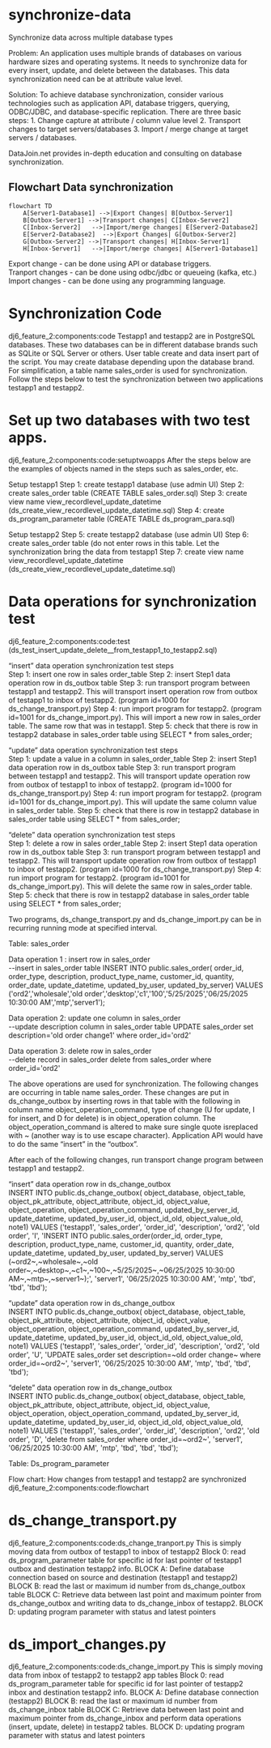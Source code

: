 # synchronize-data
 Synchronize data across multiple database types  

Problem: An application uses multiple brands of databases on various hardware sizes and operating systems. It needs to synchronize data for every insert, update, and delete between the databases. This data synchronization need can be at attribute value level.  

Solution: To achieve database synchronization, consider various technologies such as application API, database triggers, querying, ODBC/JDBC, and database-specific replication. There are three basic steps: 1. Change capture at attribute / column value level  2. Transport changes to target servers/databases 3. Import / merge change at target servers / databases.  

DataJoin.net provides in-depth education and consulting on database synchronization.  

## Flowchart  Data synchronization  
```mermaid  
flowchart TD  
    A[Server1-Database1] -->|Export Changes| B[Outbox-Server1]  
    B[Outbox-Server1] -->|Transport changes| C[Inbox-Server2]  
    C[Inbox-Server2]   -->|Import/merge changes| E[Server2-Database2] 
    E[Server2-Database2]  -->|Export Changes| G[Outbox-Server2]  
    G[Outbox-Server2] -->|Transport changes| H[Inbox-Server1]  
    H[Inbox-Server1]   -->|Import/merge changes| A[Server1-Database1] 
```  

Export change - can be done using API or database triggers.  
Tranport changes - can be done using odbc/jdbc or queueing (kafka, etc.)
Import changes - can be done using any programming language.


# Synchronization Code  
dj6_feature_2:components:code
Testapp1 and testapp2 are in PostgreSQL databases. These two databases can be in different database brands such as SQLite or SQL Server or others. 
User table create and data insert part of the script. You may create database depending upon the database brand.  For simplification, a table name sales_order is used for synchronization. 
Follow the steps below to test the synchronization between two applications testapp1 and testapp2.

# Set up two databases with two test apps.  
dj6_feature_2:components:code:setuptwoapps
After the steps below are the examples of objects named in the steps such as sales_order, etc.

Setup testapp1
Step 1: create testapp1 database (use admin UI)
Step 2: create sales_order table (CREATE TABLE sales_order.sql)
Step 3: create view name view_recordlevel_update_datetime (ds_create_view_recordlevel_update_datetime.sql)
Step 4: create ds_program_parameter table (CREATE TABLE  ds_program_para.sql)

Setup testapp2
Step 5: create testapp2 database (use admin UI)
Step 6: create sales_order table (do not enter rows in this table. Let the synchronization bring the data from testapp1
Step 7: create view name view_recordlevel_update_datetime  (ds_create_view_recordlevel_update_datetime.sql)

# Data operations for synchronization test  
dj6_feature_2:components:code:test  
(ds_test_insert_update_delete__from_testapp1_to_testapp2.sql)  

“insert” data operation synchronization test steps  
Step 1: insert one row in sales order_table
Step 2: insert Step1 data operation row in ds_outbox table
Step 3: run transport program between testapp1 and testapp2. This will transport  insert operation row from outbox of testapp1 to inbox of testapp2. (program id=1000 for ds_change_transport.py)
Step 4: run import program for testapp2. (program id=1001 for ds_change_import.py). This will import a new row in sales_order table. The same row that was in testapp1.
Step 5: check that there is row in testapp2 database in sales_order table using SELECT * from sales_order;

“update” data operation synchronization test steps  
Step 1: update a value in a column in sales_order_table
Step 2: insert Step1 data operation row in ds_outbox table
Step 3: run transport program between testapp1 and testapp2. This will transport  update operation row from outbox of testapp1 to inbox of testapp2. (program id=1000 for ds_change_transport.py)
Step 4: run import program for testapp2. (program id=1001 for ds_change_import.py). This will update the same column value in sales_order table.
Step 5: check that there is row in testapp2 database in sales_order table using SELECT * from sales_order;

“delete” data operation synchronization test steps  
Step 1: delete a row in sales order_table
Step 2: insert Step1 data operation row in ds_outbox table
Step 3: run transport program between testapp1 and testapp2. This will transport  update operation row from outbox of testapp1 to inbox of testapp2. (program id=1000 for ds_change_transport.py)
Step 4: run import program for testapp2. (program id=1001 for ds_change_import.py). This will delete the same row in sales_order table.
Step 5: check that there is row in testapp2 database in sales_order table using SELECT * from sales_order;

Two programs, ds_change_transport.py and ds_change_import.py can be in recurring running mode at specified interval. 

Table: sales_order  

Data operation 1 : insert row in sales_order  
--insert in sales_order table
INSERT INTO public.sales_order(
	order_id, order_type, description, product_type_name, customer_id, quantity, order_date, update_datetime, updated_by_user, updated_by_server)
	VALUES ('ord2','wholesale','old order','desktop','c1','100','5/25/2025','06/25/2025  10:30:00 AM','mtp','server1');

Data operation 2: update one column in sales_order  
--update description column in sales_order table
UPDATE sales_order set description='old order change1' where order_id='ord2'

Data operation 3: delete row in sales_order  
--delete record in sales_order
delete from sales_order where order_id='ord2'

The above operations are used for synchronization. The following changes are occurring in table name sales_order. These changes are put in ds_change_outbox by inserting rows in that table with the following in column name object_operation_command, type of change (U for update, I for insert, and D for delete) is in object_operation column. The object_operation_command is altered to make sure single quote isreplaced with ~ (another way is to use escape character).  Application API would have to do the same “insert” in the “outbox”.   

After each of the following changes, run transport change program between testapp1 and testapp2.  

“insert” data operation row in ds_change_outbox  
INSERT INTO public.ds_change_outbox(
	object_database, object_table, object_pk_attribute, object_attribute, object_id, object_value, object_operation, object_operation_command, updated_by_server_id, update_datetime, updated_by_user_id, object_id_old, object_value_old, note1)
	VALUES ('testapp1', 'sales_order', 'order_id', 'description', 'ord2', 'old order', 'I', 'INSERT INTO public.sales_order(order_id, order_type, description, product_type_name, customer_id, quantity, order_date, update_datetime, updated_by_user, updated_by_server) VALUES (~ord2~,~wholesale~,~old order~,~desktop~,~c1~,~100~,~5/25/2025~,~06/25/2025  10:30:00 AM~,~mtp~,~server1~);', 'server1', '06/25/2025  10:30:00 AM', 'mtp', 'tbd', 'tbd', 'tbd');

“update” data operation row in ds_change_outbox  
INSERT INTO public.ds_change_outbox(
	object_database, object_table, object_pk_attribute, object_attribute, object_id, object_value, object_operation, object_operation_command, updated_by_server_id, update_datetime, updated_by_user_id, object_id_old, object_value_old, note1)
	VALUES ('testapp1', 'sales_order', 'order_id', 'description', 'ord2', 'old order', 'U', 'UPDATE sales_order set description=~old order change~ where order_id=~ord2~', 'server1', '06/25/2025  10:30:00 AM', 'mtp', 'tbd', 'tbd', 'tbd');

“delete” data operation row in ds_change_outbox  
INSERT INTO public.ds_change_outbox(
	object_database, object_table, object_pk_attribute, object_attribute, object_id, object_value, object_operation, object_operation_command, updated_by_server_id, update_datetime, updated_by_user_id, object_id_old, object_value_old, note1)
	VALUES ('testapp1', 'sales_order', 'order_id', 'description', 'ord2', 'old order', 'D', 'delete from sales_order where order_id=~ord2~', 'server1', '06/25/2025  10:30:00 AM', 'mtp', 'tbd', 'tbd', 'tbd');

Table: Ds_program_parameter  

Flow chart: How changes from testapp1 and testapp2 are synchronized  
dj6_feature_2:components:code:flowchart  
 
# ds_change_transport.py   
dj6_feature_2:components:code:ds_change_tranport.py
This is simply moving data from outbox of testapp1 to inbox of testapp2
Block 0:  read ds_program_parameter table for specific  id for last pointer of testapp1 outbox and destination testapp2 info.
BLOCK A: Define database connection based on source and destination (testapp1 and testapp2)
BLOCK B: read the last or maximum id number from ds_change_outbox table
BLOCK C: Retrieve data between last point and maximum pointer from ds_change_outbox and writing data to ds_change_inbox of testapp2.
BLOCK D: updating program parameter with status and latest pointers

# ds_import_changes.py  
dj6_feature_2:components:code:ds_change_import.py
This is simply moving data from inbox of testapp2  to testapp2 app tables
Block 0: read ds_program_parameter table for specific  id for last pointer of testapp2 inbox and destination testapp2 info.
BLOCK A: Define database connection (testapp2)
BLOCK B: read the last or maximum id number from ds_change_inbox table
BLOCK C: Retrieve data between last point and maximum pointer from ds_change_inbox and perform data operations (insert, update, delete)  in testapp2 tables.
BLOCK D: updating program parameter with status and latest pointers

